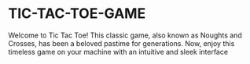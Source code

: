 # TIC-TAC-TOE-GAME

Welcome to Tic Tac Toe! This classic game, also known as Noughts and Crosses, has been a beloved pastime for generations. Now, enjoy this timeless game on your machine with an intuitive and sleek interface
<br>
